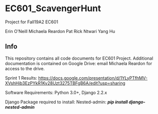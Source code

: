 # EC601_ScavengerHunt
Project for Fall19A2 EC601 

Erin O'Neill
Michaela Reardon
Pat Rick Ntwari
Yang Hu

## Info

This repository contains all code documents for EC601 Project.  Additional documentation is contained on Google Drive: email Michaela Reardon for access to the drive.  

Sprint 1 Results: https://docs.google.com/presentation/d/1YLyPTfhMV-XVshHib3EzPYkR1Kv28Uzt3275TBFgB6A/edit?usp=sharing 

Software Requirements: Python 3.0+, Django 2.2.x

Django Package required to install:
    Nested-admin:
        ***pip install django-nested-admin***
